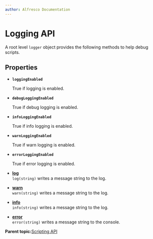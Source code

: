 ```yaml
---
author: Alfresco Documentation
---
```


# Logging API

A root level `logger` object provides the following methods to help debug scripts.

## Properties

-   **`loggingEnabled`**

    True if logging is enabled.

-   **`debugLoggingEnabled`**

    True if debug logging is enabled.

-   **`infoLoggingEnabled`**

    True if info logging is enabled.

-   **`warnLoggingEnabled`**

    True if warn logging is enabled.

-   **`errorLoggingEnabled`**

    True if error logging is enabled.


-   **[log](../references/API-JS-Logging-log.md)**  
`log(string)` writes a message string to the log.
-   **[warn](../references/API-JS-Logging-warn.md)**  
`warn(string)` writes a message string to the log.
-   **[info](../references/API-JS-Logging-info.md)**  
`info(string)` writes a message string to the log.
-   **[error](../references/API-JS-Logging-error.md)**  
`error(string)` writes a message string to the console.

**Parent topic:**[Scripting API](../references/API-JS-Scripting-API.md)

